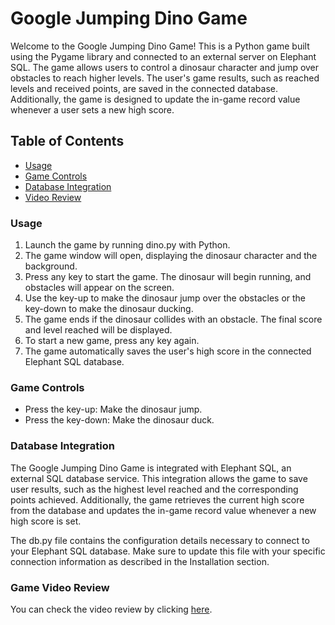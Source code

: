 # Google Jumping Dino Game
Welcome to the Google Jumping Dino Game! This is a Python game built using the Pygame library and connected to an external server on Elephant SQL. The game allows users to control a dinosaur character and jump over obstacles to reach higher levels. The user's game results, such as reached levels and received points, are saved in the connected database. Additionally, the game is designed to update the in-game record value whenever a user sets a new high score.

## Table of Contents
- [Usage](#usage)
- [Game Controls](#game-controls)
- [Database Integration](#database-integration)
- [Video Review](#game-video-review)

### Usage
1. Launch the game by running dino.py with Python.
2. The game window will open, displaying the dinosaur character and the background.
3. Press any key to start the game. The dinosaur will begin running, and obstacles will appear on the screen.
4. Use the key-up to make the dinosaur jump over the obstacles or the key-down to make the dinosaur ducking.
5. The game ends if the dinosaur collides with an obstacle. The final score and level reached will be displayed.
6. To start a new game, press any key again.
7. The game automatically saves the user's high score in the connected Elephant SQL database.


### Game Controls
* Press the key-up: Make the dinosaur jump.
* Press the key-down: Make the dinosaur duck.

### Database Integration
The Google Jumping Dino Game is integrated with Elephant SQL, an external SQL database service. This integration allows the game to save user results, such as the highest level reached and the corresponding points achieved. Additionally, the game retrieves the current high score from the database and updates the in-game record value whenever a new high score is set.

The db.py file contains the configuration details necessary to connect to your Elephant SQL database. Make sure to update this file with your specific connection information as described in the Installation section.

### Game Video Review 
You can check the video review by clicking [here](https://www.loom.com/share/939bc94445ac4d62971678685c22f8e7?sid=f17b1e71-64ba-4ca5-986b-414034ae6654).